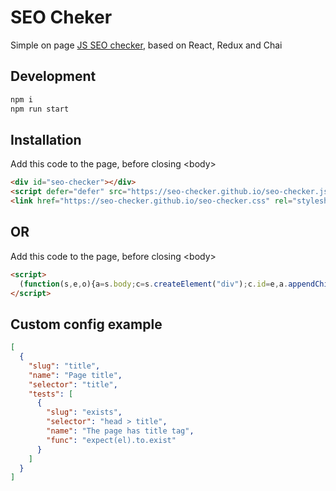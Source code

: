 # SEO Cheker

Simple on page [JS SEO checker](https://seo-checker.github.io/), based on React, Redux and Chai

## Development
```sh
npm i
npm run start
```

## Installation 
Add this code to the page, before closing &lt;body&gt;
```html
<div id="seo-checker"></div>
<script defer="defer" src="https://seo-checker.github.io/seo-checker.js"></script>
<link href="https://seo-checker.github.io/seo-checker.css" rel="stylesheet">
```

## OR 
Add this code to the page, before closing &lt;body&gt;
```html
<script>
  (function(s,e,o){a=s.body;c=s.createElement("div");c.id=e,a.appendChild(c);h=s.createElement("script");h.src=o+e+".js";a.appendChild(h);k=s.createElement("link");k.href=o+e+".css";k.rel="stylesheet";a.appendChild(k),s.seo=o})(document, "seo-checker", "https://seo-checker.github.io/")
</script>
```

## Custom config example
```json
[
  {
    "slug": "title",
    "name": "Page title",
    "selector": "title",
    "tests": [
      {
        "slug": "exists",
        "selector": "head > title",
        "name": "The page has title tag",
        "func": "expect(el).to.exist"
      }
    ]
  }
]
```